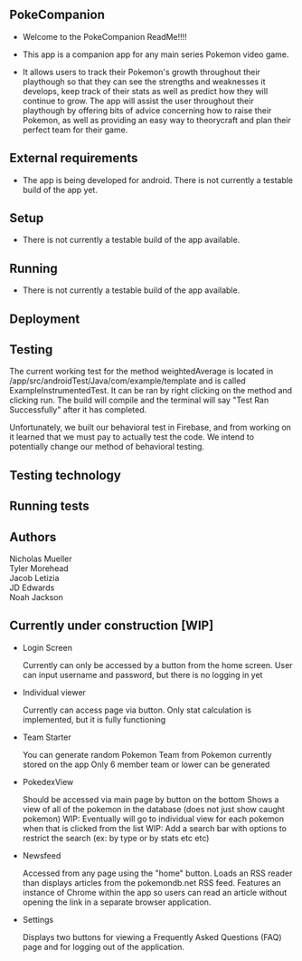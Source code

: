 ## PokeCompanion

- Welcome to the PokeCompanion ReadMe!!!!

- This app is a companion app for any main series Pokemon video game.
- It allows users to track their Pokemon's growth throughout their playthough so that they can see the strengths and weaknesses it develops, keep track of their stats as well as predict how they will continue to grow. The app will assist the user throughout their playthough by offering bits of advice concerning how to raise their Pokemon, as well as providing an easy way to theorycraft and plan their perfect team for their game.

## External requirements

- The app is being developed for android. There is not currently a testable build of the app yet.

## Setup

- There is not currently a testable build of the app available.

## Running

- There is not currently a testable build of the app available.

## Deployment

## Testing

The current working test for the method weightedAverage is located in /app/src/androidTest/Java/com/example/template and is called ExampleInstrumentedTest.
It can be ran by right clicking on the method and clicking run. The build will compile and the terminal will say "Test Ran Successfully" after it has completed.

Unfortunately, we built our behavioral test in Firebase, and from working on it learned that we must pay to actually test the code. We intend to potentially change our method of behavioral testing.

## Testing technology

## Running tests

## Authors

Nicholas Mueller  
Tyler Morehead  
Jacob Letizia  
JD Edwards  
Noah Jackson  


## Currently under construction [WIP]

- Login Screen
    
    Currently can only be accessed by a button from the home screen.
    User can input username and password, but there is no logging in yet

- Individual viewer
    
    Currently can access page via button.
    Only stat calculation is implemented, but it is fully functioning

- Team Starter

    You can generate random Pokemon Team from Pokemon currently stored on the app
    Only 6 member team or lower can be generated

- PokedexView

    Should be accessed via main page by button on the bottom
    Shows a view of all of the pokemon in the database (does not just show caught pokemon)
    WIP: Eventually will go to individual view for each pokemon when that is clicked from the list
    WIP: Add a search bar with options to restrict the search (ex: by type or by stats etc etc)

- Newsfeed

    Accessed from any page using the "home" button. Loads an RSS reader than displays articles from the pokemondb.net RSS feed.
    Features an instance of Chrome within the app so users can read an article without opening the link in a separate browser application.

- Settings

    Displays two buttons for viewing a Frequently Asked Questions (FAQ) page and for logging out of the application.
